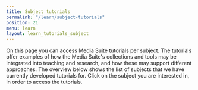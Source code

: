 ```yaml
---
title: Subject tutorials
permalink: "/learn/subject-tutorials"
position: 21
menu: learn
layout: learn_tutorials_subject
---
```


On this page you can access Media Suite tutorials per subject. The tutorials offer examples of how the Media Suite's collections and tools may be integrated into teaching and research, and how these may support different approaches. The overview below shows the list of subjects that we have currently developed tutorials for. Click on the subject you are interested in, in order to access the tutorials.